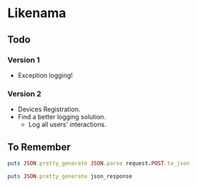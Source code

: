 Likenama
========

## Todo

### Version 1

* Exception logging!

### Version 2

*  Devices Registration.
* Find a better logging solution.
  * Log all users' interactions.


## To Remember

```ruby
puts JSON.pretty_generate JSON.parse request.POST.to_json
```

```ruby
puts JSON.pretty_generate json_response
```
